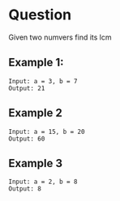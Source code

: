 # Question

Given two numvers find its lcm
## Example 1:

```
Input: a = 3, b = 7
Output: 21
```
## Example 2

```
Input: a = 15, b = 20
Output: 60

```
## Example 3

```
Input: a = 2, b = 8
Output: 8
```



